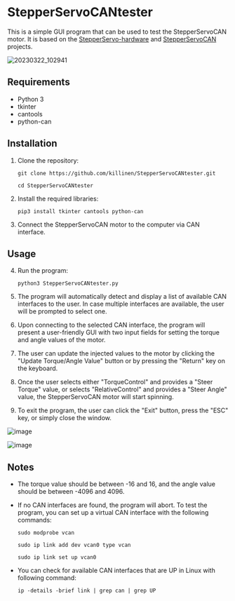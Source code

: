 # StepperServoCANtester
This is a simple GUI program that can be used to test the StepperServoCAN motor. It is based on the [StepperServo-hardware](https://github.com/dzid26/StepperServo-hardware) and [StepperServoCAN](https://github.com/dzid26/StepperServoCAN) projects.

![20230322_102941](https://user-images.githubusercontent.com/37126045/227361324-ecf9a5af-96b3-4739-9827-1915c412b687.jpg)

## Requirements
- Python 3
- tkinter
- cantools
- python-can

## Installation

1. Clone the repository:

    ```
    git clone https://github.com/killinen/StepperServoCANtester.git
    ```
    ```
    cd StepperServoCANtester
    ```

2. Install the required libraries:

    ```
    pip3 install tkinter cantools python-can
    ```
  
3. Connect the StepperServoCAN motor to the computer via CAN interface.

## Usage

4. Run the program: 

    ```
    python3 StepperServoCANtester.py
    ```

5. The program will automatically detect and display a list of available CAN interfaces to the user. In case multiple interfaces are available, the user will be prompted to select one.
6. Upon connecting to the selected CAN interface, the program will present a user-friendly GUI with two input fields for setting the torque and angle values of the motor.
7. The user can update the injected values to the motor by clicking the "Update Torque/Angle Value" button or by pressing the "Return" key on the keyboard.
8. Once the user selects either "TorqueControl" and provides a "Steer Torque" value, or selects "RelativeControl" and provides a "Steer Angle" value, the StepperServoCAN motor will start spinning.
9. To exit the program, the user can click the "Exit" button, press the "ESC" key, or simply close the window.

![image](https://user-images.githubusercontent.com/37126045/227574424-099c62a6-cc68-48b8-b5db-93f8f0580db3.png)

![image](https://user-images.githubusercontent.com/37126045/227571500-e84a24fb-21a7-491d-b852-124eba0bc72b.png)


## Notes

- The torque value should be between -16 and 16, and the angle value should be between -4096 and 4096.
- If no CAN interfaces are found, the program will abort. To test the program, you can set up a virtual CAN interface with the following commands:
  ```
  sudo modprobe vcan
  ```
  ```
  sudo ip link add dev vcan0 type vcan
  ```
  ```
  sudo ip link set up vcan0
  ```
  
- You can check for available CAN interfaces that are UP in Linux with following command:
  ```
  ip -details -brief link | grep can | grep UP
  ```
